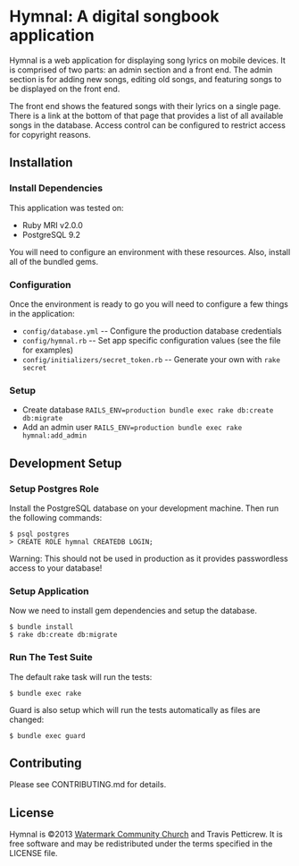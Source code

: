 Hymnal: A digital songbook application
======================================

Hymnal is a web application for displaying song lyrics on mobile
devices. It is comprised of two parts: an admin section and a front end.
The admin section is for adding new songs, editing old songs, and
featuring songs to be displayed on the front end.

The front end shows the featured songs with their lyrics on a single page.
There is a link at the bottom of that page that provides a list of all
available songs in the database. Access control can be configured to
restrict access for copyright reasons.

Installation
------------

### Install Dependencies

This application was tested on:

* Ruby MRI v2.0.0
* PostgreSQL 9.2

You will need to configure an environment with these resources. Also, install
all of the bundled gems.

### Configuration

Once the environment is ready to go you will need to configure a few things in
the application:

* `config/database.yml` -- Configure the production database credentials
* `config/hymnal.rb` -- Set app specific configuration values (see the file for
  examples)
* `config/initializers/secret_token.rb` -- Generate your own with `rake secret`

### Setup

* Create database `RAILS_ENV=production bundle exec rake db:create db:migrate`
* Add an admin user `RAILS_ENV=production bundle exec rake hymnal:add_admin`

Development Setup
-----------------

### Setup Postgres Role

Install the PostgreSQL database on your development machine. Then run the
following commands:

```
$ psql postgres
> CREATE ROLE hymnal CREATEDB LOGIN;
```

Warning: This should not be used in production as it provides passwordless
access to your database!

### Setup Application

Now we need to install gem dependencies and setup the database.

```
$ bundle install
$ rake db:create db:migrate
```

### Run The Test Suite

The default rake task will run the tests:

```
$ bundle exec rake
```

Guard is also setup which will run the tests automatically as files are changed:

```
$ bundle exec guard
```

Contributing
------------

Please see CONTRIBUTING.md for details.

License
-------

Hymnal is ©2013 [Watermark Community Church](http://watermark.org) and
Travis Petticrew. It is free software and may be redistributed under the
terms specified in the LICENSE file.

